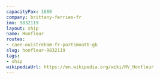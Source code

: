```yaml
---
capacityPax: 1680
company: brittany-ferries-fr
imo: 9832119
layout: ship
name: Honfleur
routes:
- caen-ouistreham-fr-portsmouth-gb
slug: honfleur-9832119
tags:
- ship
wikipediaUrl: https://en.wikipedia.org/wiki/MV_Honfleur
---
```

